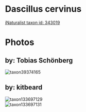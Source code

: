
Dascillus cervinus
==================
  
[iNaturalist taxon id: 343019](https://www.inaturalist.org/taxa/343019)
# Photos

## by: Tobias Schönberg
  
![taxon39374165](https://inaturalist-open-data.s3.amazonaws.com/photos/42922288/medium.jpeg)
## by: kitbeard
  
![taxon133697129](https://inaturalist-open-data.s3.amazonaws.com/photos/143183705/medium.jpeg)  
![taxon133697131](https://inaturalist-open-data.s3.amazonaws.com/photos/143183695/medium.jpeg)